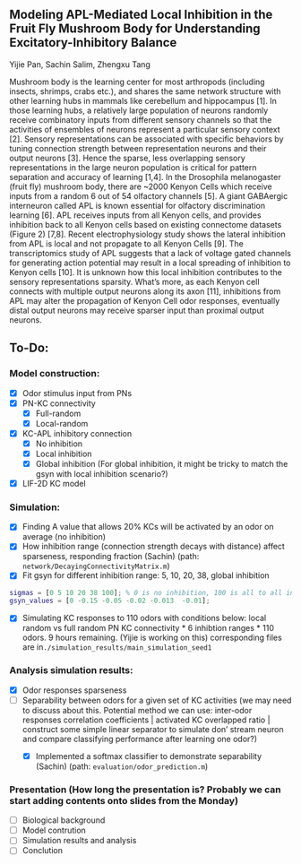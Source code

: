 ## Modeling APL-Mediated Local Inhibition in the Fruit Fly Mushroom Body for Understanding Excitatory-Inhibitory Balance

Yijie Pan, Sachin Salim, Zhengxu Tang

Mushroom body is the learning center for most arthropods (including insects, shrimps, crabs etc.), and shares the same network structure with other learning hubs in mammals like cerebellum and hippocampus [1]. In those learning hubs, a relatively large population of neurons randomly receive combinatory inputs from different sensory channels so that the activities of ensembles of neurons represent a particular sensory context [2]. Sensory representations can be associated with specific behaviors by tuning connection strength between representation neurons and their output neurons [3]. Hence the sparse, less overlapping sensory representations in the large neuron population is critical for pattern separation and accuracy of learning [1,4]. In the Drosophila melanogaster (fruit fly) mushroom body, there are ~2000 Kenyon Cells which receive inputs from a random 6 out of 54 olfactory channels [5]. A giant GABAergic interneuron called APL is known essential for olfactory discrimination learning [6]. APL receives inputs from all Kenyon cells, and provides inhibition back to all Kenyon cells based on existing connectome datasets (Figure 2) [7,8]. Recent electrophysiology study shows the lateral inhibition from APL is local and not propagate to all Kenyon Cells [9]. The transcriptomics study of APL suggests that a lack of voltage gated channels for generating action potential may result in a local spreading of inhibition to Kenyon cells [10]. It is unknown how this local inhibition contributes to the sensory representations sparsity. What’s more, as each Kenyon cell connects with multiple output neurons along its axon [11], inhibitions from APL may alter the propagation of Kenyon Cell odor responses, eventually distal output neurons may receive sparser input than proximal output neurons.

## To-Do:
### Model construction:
- [x] Odor stimulus input from PNs
- [x] PN-KC connectivity
    - [x] Full-random
    - [x] Local-random 
- [x] KC-APL inhibitory connection
    - [x] No inhibition
    - [x] Local inhibition
    - [x] Global inhibition (For global inhibition, it might be tricky to match the gsyn with local inhibition scenario?)
- [x] LIF-2D KC model

### Simulation:
- [x] Finding A value that allows 20% KCs will be activated by an odor on average (no inhibition)
- [x] How inhibition range (connection strength decays with distance) affect sparseness, responding fraction (Sachin) (path: `network/DecayingConnectivityMatrix.m`) 
- [x] Fit gsyn for different inhibition range: 5, 10, 20, 38, global inhibition

```matlab
sigmas = [0 5 10 20 38 100]; % 0 is no inhibition, 100 is all to all inhibition
gsyn_values = [0 -0.15 -0.05 -0.02 -0.013  -0.01];
```
- [x] Simulating KC responses to 110 odors with conditions below: local random vs full random PN KC connectivity * 6 inhibtion ranges * 110 odors. 9 hours remaining. (Yijie is working on this) corresponding files are in```./simulation_results/main_simulation_seed1```

### Analysis simulation results:
- [x] Odor responses sparseness 
- [ ] Separability between odors for a given set of KC activities (we may need to discuss about this. Potential method we can use: inter-odor responses correlation coefficients | activated KC overlapped ratio | construct some simple linear separator to simulate don’ stream neuron and compare classifying performance after learning one odor?)
    - [x] Implemented a softmax classifier to demonstrate separability (Sachin) (path: `evaluation/odor_prediction.m`) 


### Presentation (How long the presentation is? Probably we can start adding contents onto slides from the Monday) 
- [ ] Biological background 
- [ ] Model contrution
- [ ] Simulation results and analysis
- [ ] Conclution
